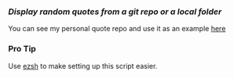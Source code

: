 ### *Display random quotes from a git repo or a local folder*

You can see my personal quote repo and use it as an example [here](https://github.com/Arxari/purewisdom)

### Pro Tip
Use [ezsh](https://github.com/AAATBSGSHU/ezsh) to make setting up this script easier.
